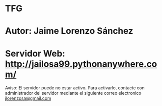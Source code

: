 # TFG
# Autor: Jaime Lorenzo Sánchez
# Servidor Web: http://jailosa99.pythonanywhere.com/

Aviso: El servidor puede no estar activo. Para activarlo, contacte con administrador del servidor mediante el siguiente correo electronico <jlorenzosa@gmail.com>
